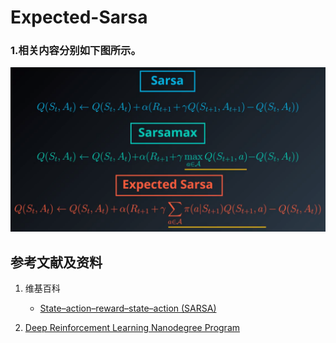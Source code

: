 # Expected-Sarsa

### 1.相关内容分别如下图所示。

![](/images/体验3种基本的时序差分控制方法/Expected-Sarsa/1a1.png)

## 参考文献及资料

1. 维基百科
	- [State–action–reward–state–action (SARSA) ](https://en.wikipedia.org/wiki/State%E2%80%93action%E2%80%93reward%E2%80%93state%E2%80%93action) 

2. [Deep Reinforcement Learning Nanodegree Program](https://www.udacity.com/course/deep-reinforcement-learning-nanodegree--nd893)